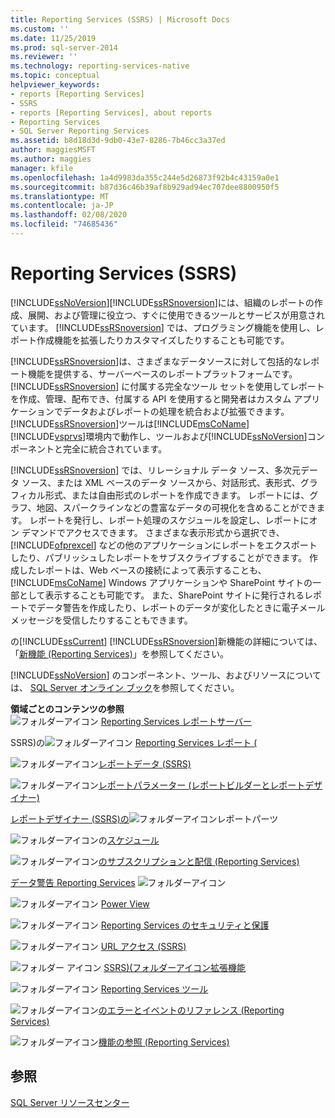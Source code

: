 ```yaml
---
title: Reporting Services (SSRS) | Microsoft Docs
ms.custom: ''
ms.date: 11/25/2019
ms.prod: sql-server-2014
ms.reviewer: ''
ms.technology: reporting-services-native
ms.topic: conceptual
helpviewer_keywords:
- reports [Reporting Services]
- SSRS
- reports [Reporting Services], about reports
- Reporting Services
- SQL Server Reporting Services
ms.assetid: b8d18d3d-9db0-43e7-8286-7b46cc3a37ed
author: maggiesMSFT
ms.author: maggies
manager: kfile
ms.openlocfilehash: 1a4d9983da355c244e5d26873f92b4c43159a0e1
ms.sourcegitcommit: b87d36c46b39af8b929ad94ec707dee8800950f5
ms.translationtype: MT
ms.contentlocale: ja-JP
ms.lasthandoff: 02/08/2020
ms.locfileid: "74685436"
---
```

# <a name="reporting-services-ssrs"></a>Reporting Services (SSRS)
  [!INCLUDE[ssNoVersion](../includes/ssnoversion-md.md)][!INCLUDE[ssRSnoversion](../includes/ssrsnoversion-md.md)]には、組織のレポートの作成、展開、および管理に役立つ、すぐに使用できるツールとサービスが用意されています。 
  [!INCLUDE[ssRSnoversion](../includes/ssrsnoversion-md.md)] では、プログラミング機能を使用し、レポート作成機能を拡張したりカスタマイズしたりすることも可能です。  
  
 [!INCLUDE[ssRSnoversion](../includes/ssrsnoversion-md.md)]は、さまざまなデータソースに対して包括的なレポート機能を提供する、サーバーベースのレポートプラットフォームです。 [!INCLUDE[ssRSnoversion](../includes/ssrsnoversion-md.md)] に付属する完全なツール セットを使用してレポートを作成、管理、配布でき、付属する API を使用すると開発者はカスタム アプリケーションでデータおよびレポートの処理を統合および拡張できます。 [!INCLUDE[ssRSnoversion](../includes/ssrsnoversion-md.md)]ツールは[!INCLUDE[msCoName](../includes/msconame-md.md)] [!INCLUDE[vsprvs](../includes/vsprvs-md.md)]環境内で動作し、ツールおよび[!INCLUDE[ssNoVersion](../includes/ssnoversion-md.md)]コンポーネントと完全に統合されています。  
  
 
  [!INCLUDE[ssRSnoversion](../includes/ssrsnoversion-md.md)] では、リレーショナル データ ソース、多次元データ ソース、または XML ベースのデータ ソースから、対話形式、表形式、グラフィカル形式、または自由形式のレポートを作成できます。 レポートには、グラフ、地図、スパークラインなどの豊富なデータの可視化を含めることができます。 レポートを発行し、レポート処理のスケジュールを設定し、レポートにオン デマンドでアクセスできます。 さまざまな表示形式から選択でき、[!INCLUDE[ofprexcel](../includes/ofprexcel-md.md)] などの他のアプリケーションにレポートをエクスポートしたり、パブリッシュしたレポートをサブスクライブすることができます。 作成したレポートは、Web ベースの接続によって表示することも、[!INCLUDE[msCoName](../includes/msconame-md.md)] Windows アプリケーションや SharePoint サイトの一部として表示することも可能です。 また、SharePoint サイトに発行されるレポートでデータ警告を作成したり、レポートのデータが変化したときに電子メール メッセージを受信したりすることもできます。  
  
 の[!INCLUDE[ssCurrent](../includes/sscurrent-md.md)] [!INCLUDE[ssRSnoversion](../includes/ssrsnoversion-md.md)]新機能の詳細については、「[新機能 &#40;Reporting Services&#41;](../../2014/reporting-services/what-s-new-reporting-services.md)」を参照してください。  
  
 
  [!INCLUDE[ssNoVersion](../includes/ssnoversion-md.md)] のコンポーネント、ツール、およびリソースについては、 [SQL Server オンライン ブック](../2014-toc/index.yml)を参照してください。  
  
 **領域ごとのコンテンツの参照**  
 ![フォルダーアイコン](media/hlp-16folder.gif "フォルダー アイコン") [Reporting Services レポートサーバー](../../2014/reporting-services/reporting-services-report-server.md)  
  
 SSRS&#41;の![フォルダーアイコン](media/hlp-16folder.gif "フォルダー アイコン") [Reporting Services レポート &#40;](reports/reporting-services-reports-ssrs.md)  
  
 ![フォルダーアイコン](media/hlp-16folder.gif "フォルダー アイコン")[レポートデータ &#40;SSRS&#41;](report-data/report-data-ssrs.md)  
  
 ![フォルダーアイコン](media/hlp-16folder.gif "フォルダー アイコン")[レポートパラメーター &#40;レポートビルダーとレポートデザイナー&#41;](report-design/report-parameters-report-builder-and-report-designer.md)  
  
 [レポートデザイナー &#40;SSRS&#41;の](report-design/report-parts-in-report-designer-ssrs.md)![フォルダーアイコン](media/hlp-16folder.gif "フォルダー アイコン")レポートパーツ  
  
 ![フォルダーアイコン](media/hlp-16folder.gif "フォルダー アイコン")の[スケジュール](subscriptions/schedules.md)  
  
 ![フォルダーアイコン](media/hlp-16folder.gif "フォルダー アイコン")[のサブスクリプションと配信 &#40;Reporting Services&#41;](subscriptions/subscriptions-and-delivery-reporting-services.md)  
  
 [データ警告 Reporting Services](../ssms/agent/alerts.md) ![フォルダーアイコン](media/hlp-16folder.gif "フォルダー アイコン")  
  
 ![フォルダーアイコン](media/hlp-16folder.gif "フォルダー アイコン") [Power View](https://office.microsoft.com/excel-help/power-view-explore-visualize-and-present-your-data-HA102835634.aspx)  
  
 ![フォルダーアイコン](media/hlp-16folder.gif "フォルダー アイコン") [Reporting Services のセキュリティと保護](security/reporting-services-security-and-protection.md)  
  
 ![フォルダーアイコン](media/hlp-16folder.gif "フォルダー アイコン") [URL アクセス &#40;SSRS&#41;](url-access-ssrs.md)  
  
 ![](media/hlp-16folder.gif "フォルダー アイコン") [SSRS&#41;&#40;フォルダーアイコン拡張機能](extensions-ssrs.md)  
  
 ![フォルダーアイコン](media/hlp-16folder.gif "フォルダー アイコン") [Reporting Services ツール](tools/reporting-services-tools.md)  
  
 ![フォルダーアイコン](media/hlp-16folder.gif "フォルダー アイコン")[のエラーとイベントのリファレンス &#40;Reporting Services&#41;](troubleshooting/errors-and-events-reference-reporting-services.md)  
  
 ![フォルダーアイコン](media/hlp-16folder.gif "フォルダー アイコン")[機能の参照 &#40;Reporting Services&#41;](feature-reference-reporting-services.md)  
  
## <a name="see-also"></a>参照  
 [SQL Server リソースセンター](https://go.microsoft.com/fwlink/?linkID=219676)  
  
  
